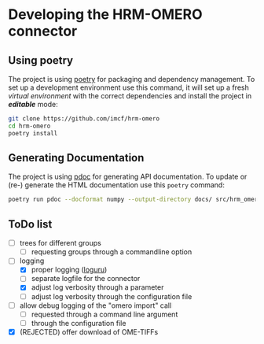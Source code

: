 # Developing the HRM-OMERO connector

## Using poetry

The project is using [poetry][d1] for packaging and dependency management. To set up a
development environment use this command, it will set up a fresh *virtual environment*
with the correct dependencies and install the project in ***editable*** mode:

```bash
git clone https://github.com/imcf/hrm-omero
cd hrm-omero
poetry install
```

## Generating Documentation

The project is using [pdoc][d2] for generating API documentation. To update or (re-)
generate the HTML documentation use this `poetry` command:

```bash
poetry run pdoc --docformat numpy --output-directory docs/ src/hrm_omero/
```

## ToDo list

- [ ] trees for different groups
  - [ ] requesting groups through a commandline option
- [ ] logging
  - [x] proper logging ([loguru][d3])
  - [ ] separate logfile for the connector
  - [x] adjust log verbosity through a parameter
  - [ ] adjust log verbosity through the configuration file
- [ ] allow debug logging of the "omero import" call
  - [ ] requested through a command line argument
  - [ ] through the configuration file
- [x] (REJECTED) offer download of OME-TIFFs

[d1]: https://python-poetry.org/
[d2]: https://pdoc.dev/
[d3]: https://github.com/Delgan/loguru
